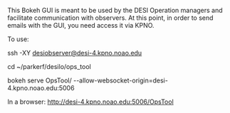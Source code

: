 This Bokeh GUI is meant to be used by the DESI Operation managers and facilitate communication with observers. At this point, in order to send emails with the GUI, you need access it via KPNO.

To use:

ssh -XY desiobserver@desi-4.kpno.noao.edu

cd ~/parkerf/desilo/ops_tool

bokeh serve OpsTool/ --allow-websocket-origin=desi-4.kpno.noao.edu:5006

In a browser: http://desi-4.kpno.noao.edu:5006/OpsTool
